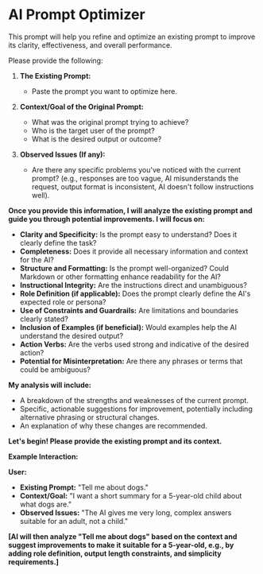 # AI Prompt Optimizer

This prompt will help you refine and optimize an existing prompt to improve its clarity, effectiveness, and overall performance.

Please provide the following:

1.  **The Existing Prompt:**
    *   Paste the prompt you want to optimize here.

2.  **Context/Goal of the Original Prompt:**
    *   What was the original prompt trying to achieve?
    *   Who is the target user of the prompt?
    *   What is the desired output or outcome?

3.  **Observed Issues (If any):**
    *   Are there any specific problems you've noticed with the current prompt? (e.g., responses are too vague, AI misunderstands the request, output format is inconsistent, AI doesn't follow instructions well).

**Once you provide this information, I will analyze the existing prompt and guide you through potential improvements. I will focus on:**

*   **Clarity and Specificity:** Is the prompt easy to understand? Does it clearly define the task?
*   **Completeness:** Does it provide all necessary information and context for the AI?
*   **Structure and Formatting:** Is the prompt well-organized? Could Markdown or other formatting enhance readability for the AI?
*   **Instructional Integrity:** Are the instructions direct and unambiguous?
*   **Role Definition (if applicable):** Does the prompt clearly define the AI's expected role or persona?
*   **Use of Constraints and Guardrails:** Are limitations and boundaries clearly stated?
*   **Inclusion of Examples (if beneficial):** Would examples help the AI understand the desired output?
*   **Action Verbs:** Are the verbs used strong and indicative of the desired action?
*   **Potential for Misinterpretation:** Are there any phrases or terms that could be ambiguous?

**My analysis will include:**

*   A breakdown of the strengths and weaknesses of the current prompt.
*   Specific, actionable suggestions for improvement, potentially including alternative phrasing or structural changes.
*   An explanation of why these changes are recommended.

**Let's begin! Please provide the existing prompt and its context.**

**Example Interaction:**

**User:**
*   **Existing Prompt:** "Tell me about dogs."
*   **Context/Goal:** "I want a short summary for a 5-year-old child about what dogs are."
*   **Observed Issues:** "The AI gives me very long, complex answers suitable for an adult, not a child."

**[AI will then analyze "Tell me about dogs" based on the context and suggest improvements to make it suitable for a 5-year-old, e.g., by adding role definition, output length constraints, and simplicity requirements.]**

